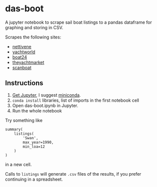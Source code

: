 # das-boot
A jupyter notebook to scrape sail boat listings to a pandas dataframe for graphing and storing in CSV.

Scrapes the following sites:
- [nettivene](http://nettivene.com/)
- [yachtworld](https://www.yachtworld.com/)
- [boat24](https://www.boat24.com/)
- [theyachtmarket](https://www.theyachtmarket.com)
- [scanboat](https://www.scanboat.com/en)

## Instructions
1. [Get Jupyter](https://jupyter.org/install), I suggest [miniconda](https://docs.conda.io/en/latest/miniconda.html).
1. `conda install` libraries, list of imports in the first notebook cell
1. Open das-boot.ipynb in Jupyter.
1. Run the whole notebook

Try something like
```
summary(
    listings(
        'Swan',
        max_year=1990,
        min_loa=12
    )
)
```
in a new cell.

Calls to `listings` will generate `.csv` files of the results, if you prefer continuing in a spreadsheet.
